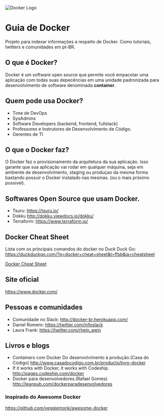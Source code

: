 ![Docker Logo](https://raw.githubusercontent.com/renatosousafilho/docker-awesome-ptbr/master/docker.png)
# Guia de Docker #
Projeto para indexar informações a respeito de Docker. Como tutoriais, twitters e comunidades em pt-BR.

## O que é Docker? ##
Docker é um software open source que permite você empacotar uma aplicação com todas suas depecências em uma unidade padronizada para desenvolvimento de software denominada **container**.

## Quem pode usa Docker? ##
* Time de DevOps
* SysAdmins
* Software Developers (backend, frontend, fullstack)
* Professores e Instrutores de Desenvolvimento de Código.
* Gerentes de TI

## O que o Docker faz? ##
O Docker faz o provisionamento da arquitetura da sua aplicação. Isso garante que sua aplicação vai rodar em qualquer máquina, seja em ambiente de desenvolvimento, staging ou produçao da mesma forma bastando possuir o Docker instalado nas mesmas. (ou o mais próximo possível).

## Softwares Open Source que usam Docker. ##

* Tsuru: https://tsuru.io/
* Dokku  http://dokku.viewdocs.io/dokku/
* Terraform: https://www.terraform.io/

## Docker Cheat Sheet ##

Lista com os principais comandos do docker no Duck Duck Go:
https://duckduckgo.com/?q=docker+cheat+sheet&t=ffsb&ia=cheatsheet

[Docker Cheat Sheet](https://github.com/renatosousafilho/docker-cheat-sheet)

## Site oficial ##
https://www.docker.com/

## Pessoas e comunidades ##
* Comunidade no Slack: http://docker-br.herokuapp.com/
* Daniel Romero: https://twitter.com/infoslack
* Laura Frank: https://twitter.com/rhein_wein

## Livros e blogs ##
* Containers com Docker Do desenvolvimento à produção.(Casa do Código) http://www.casadocodigo.com.br/products/livro-docker
* If it works with Docker, it works with Codeship. http://pages.codeship.com/docker
* Docker para desenvolvedores.(Rafael Gomes) http://leanpub.com/dockerparadesenvolvedores

### Inspirado do Awesome Docker
https://github.com/veggiemonk/awesome-docker



